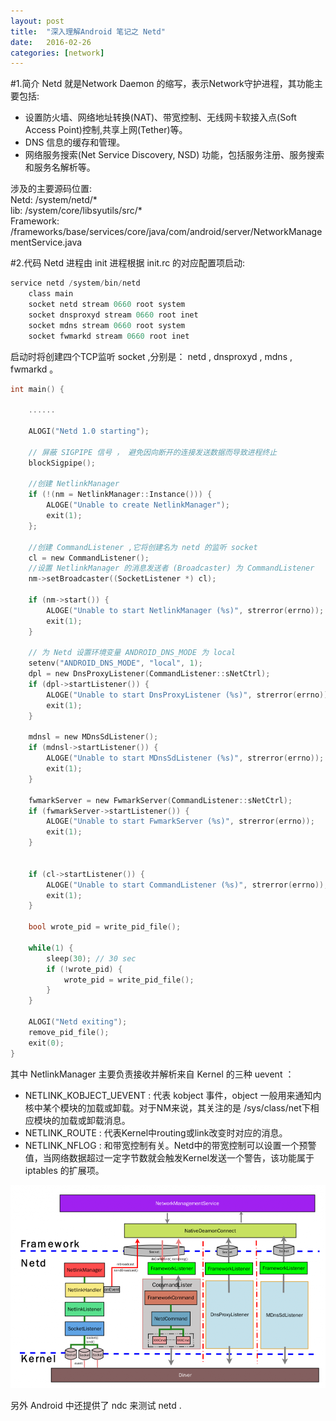```yaml
---
layout: post
title:  "深入理解Android 笔记之 Netd"
date:   2016-02-26
categories: [network]
---
```

#1.简介
Netd 就是Network Daemon 的缩写，表示Network守护进程，其功能主要包括:     

* 设置防火墙、网络地址转换(NAT)、带宽控制、无线网卡软接入点(Soft Access Point)控制,共享上网(Tether)等。    
* DNS 信息的缓存和管理。    
* 网络服务搜索(Net Service Discovery, NSD) 功能，包括服务注册、服务搜索和服务名解析等。

涉及的主要源码位置:   
Netd: /system/netd/*      
lib: /system/core/libsyutils/src/*   
Framework: /frameworks/base/services/core/java/com/android/server/NetworkManagementService.java   

#2.代码
Netd 进程由 init 进程根据 init.rc 的对应配置项启动:  
  
```c
service netd /system/bin/netd    
    class main    
    socket netd stream 0660 root system      
    socket dnsproxyd stream 0660 root inet      
    socket mdns stream 0660 root system      
    socket fwmarkd stream 0660 root inet     
```
启动时将创建四个TCP监听 socket ,分别是： netd , dnsproxyd , mdns , fwmarkd 。   

```c
int main() {

    ......

    ALOGI("Netd 1.0 starting");

    // 屏蔽 SIGPIPE 信号 ， 避免因向断开的连接发送数据而导致进程终止
    blockSigpipe();

    //创建 NetlinkManager
    if (!(nm = NetlinkManager::Instance())) {
        ALOGE("Unable to create NetlinkManager");
        exit(1);
    };

    //创建 CommandListener ,它将创建名为 netd 的监听 socket 
    cl = new CommandListener();
    //设置 NetlinkManager 的消息发送者 (Broadcaster) 为 CommandListener
    nm->setBroadcaster((SocketListener *) cl);

    if (nm->start()) {
        ALOGE("Unable to start NetlinkManager (%s)", strerror(errno));
        exit(1);
    }

    // 为 Netd 设置环境变量 ANDROID_DNS_MODE 为 local
    setenv("ANDROID_DNS_MODE", "local", 1);
    dpl = new DnsProxyListener(CommandListener::sNetCtrl);
    if (dpl->startListener()) {
        ALOGE("Unable to start DnsProxyListener (%s)", strerror(errno));
        exit(1);
    }

    mdnsl = new MDnsSdListener();
    if (mdnsl->startListener()) {
        ALOGE("Unable to start MDnsSdListener (%s)", strerror(errno));
        exit(1);
    }

    fwmarkServer = new FwmarkServer(CommandListener::sNetCtrl);
    if (fwmarkServer->startListener()) {
        ALOGE("Unable to start FwmarkServer (%s)", strerror(errno));
        exit(1);
    }


    if (cl->startListener()) {
        ALOGE("Unable to start CommandListener (%s)", strerror(errno));
        exit(1);
    }

    bool wrote_pid = write_pid_file();

    while(1) {
        sleep(30); // 30 sec
        if (!wrote_pid) {
            wrote_pid = write_pid_file();
        }
    }

    ALOGI("Netd exiting");
    remove_pid_file();
    exit(0);
}
```
其中 NetlinkManager 主要负责接收并解析来自 Kernel 的三种 uevent ：   

* NETLINK_KOBJECT_UEVENT : 代表 kobject 事件，object 一般用来通知内核中某个模块的加载或卸载。对于NM来说，其关注的是 /sys/class/net下相应模块的加载或卸载消息。    
* NETLINK_ROUTE : 代表Kernel中routing或link改变时对应的消息。    
* NETLINK_NFLOG : 和带宽控制有关。Netd中的带宽控制可以设置一个预警值，当网络数据超过一定字节数就会触发Kernel发送一个警告，该功能属于 iptables 的扩展项。    

![](/images/network/android_netd_architecture.png)

另外 Android 中还提供了 ndc 来测试 netd .   


 